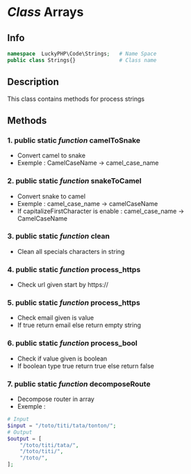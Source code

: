 # ***Class*** **Arrays**

## Info

```php
namespace  LuckyPHP\Code\Strings;   # Name Space
public class Strings{}              # Class name
```

## Description
This class contains methods for process strings

## Methods

### 1. public static ***function*** **camelToSnake**
- Convert camel to snake
- Exemple : CamelCaseName -> camel_case_name

### 2. public static ***function*** **snakeToCamel**
- Convert snake to camel
- Exemple : camel_case_name -> camelCaseName
- If capitalizeFirstCharacter is enable : camel_case_name -> CamelCaseName

### 3. public static ***function*** **clean**
- Clean all specials characters in string

### 4. public static ***function*** **process_https**
- Check url given start by https://

### 5. public static ***function*** **process_https**
- Check email given is value
- If true return email else return empty string

### 6. public static ***function*** **process_bool**
- Check if value given is boolean
- If boolean type true return true else return false

### 7. public static ***function*** **decomposeRoute**
- Decompose router in array
- Exemple :
```php
# Input
$input = "/toto/titi/tata/tonton/";
# Output
$output = [
    "/toto/titi/tata/",
    "/toto/titi/",
    "/toto/",
];
```